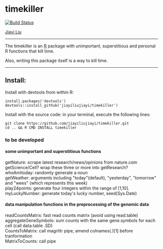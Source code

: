 # timekiller
[![Build Status](https://travis-ci.org/jiayiliujiayi/timekiller.svg?branch=master)](https://travis-ci.org/jiayiliujiayi/timekiller)
  
[Jiayi Liu](https://jiayiliu.me)
  
---
The timekiller is an [R](https://www.r-project.org) package with unimportant, superstitious and personal R functions that kill time. 

Also, writing this package itself is a way to kill time.  

---

## Install:
Install with devtools from within R:  
```
install.packages('devtools')
devtools::install_github('jiayiliujiayi/timekiller')
```  
Install with the source code: in your terminal, execute the following lines:    
```
git clone https://github.com/jiayiliujiayi/timekiller.git 
cd .. && R CMD INSTALL timekiller
```
### to be developed  
#### some unimportant and superstitious functions
getNature: scrape latest research/news/opinions from nature.com  
getScience/Cell? wrap these three or more into getResearch?  
whoAmItoday: randomly generate a noun  
getWeather: arguments including "today"(default), "yesterday", "tomorrow" and "wees" (which represents this week)  
play24points: generate four integers within the range of [1,10].  
myLuckyNumber: generate today's lucky number, seed(Sys.Date)
#### data manipulation functions in the preprocessing of the genomic data  
readCountsMatrix: fast read counts matrix (avoid using read.table)  
aggregateGeneSymbols: sum counts with the same gene.symbols for each cell (call data.table .SD)  
CountsToMatrix: call magrittr pipe; amend colnames(.)[1] before tranformation  
MatrixToCounts: call pipe
